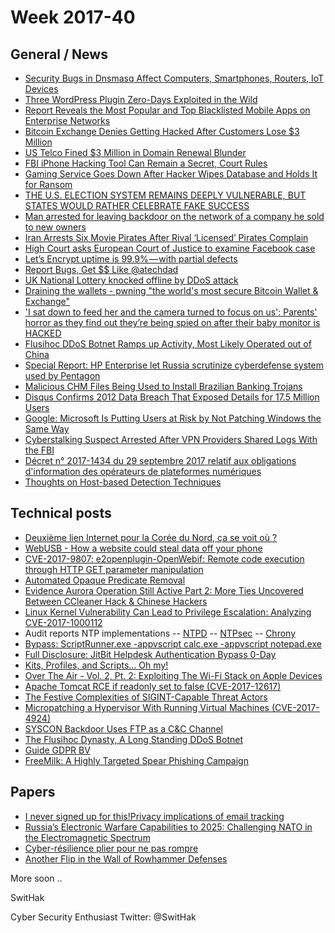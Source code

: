 # Week 2017-40

## General / News
- [Security Bugs in Dnsmasq Affect Computers, Smartphones, Routers, IoT Devices](https://www.bleepingcomputer.com/news/security/security-bugs-in-dnsmasq-affect-computers-smartphones-routers-iot-devices/)
- [Three WordPress Plugin Zero-Days Exploited in the Wild](https://www.bleepingcomputer.com/news/security/three-wordpress-plugin-zero-days-exploited-in-the-wild/)
- [Report Reveals the Most Popular and Top Blacklisted Mobile Apps on Enterprise Networks](https://www.bleepingcomputer.com/news/mobile/report-reveals-the-most-popular-and-top-blacklisted-mobile-apps-on-enterprise-networks/)
- [Bitcoin Exchange Denies Getting Hacked After Customers Lose $3 Million](https://www.bleepingcomputer.com/news/security/bitcoin-exchange-denies-getting-hacked-after-customers-lose-3-million/)
- [US Telco Fined $3 Million in Domain Renewal Blunder](https://www.bleepingcomputer.com/news/technology/us-telco-fined-3-million-in-domain-renewal-blunder/)
- [FBI iPhone Hacking Tool Can Remain a Secret, Court Rules](https://www.bleepingcomputer.com/news/government/fbi-iphone-hacking-tool-can-remain-a-secret-court-rules/)
- [Gaming Service Goes Down After Hacker Wipes Database and Holds It for Ransom](https://www.bleepingcomputer.com/news/security/gaming-service-goes-down-after-hacker-wipes-database-and-holds-it-for-ransom/)
- [THE U.S. ELECTION SYSTEM REMAINS DEEPLY VULNERABLE, BUT STATES WOULD RATHER CELEBRATE FAKE SUCCESS](https://theintercept.com/2017/10/03/us-election-2016-state-voting-systems/)
- [Man arrested for leaving backdoor on the network of a company he sold to new owners](https://www.justice.gov/usao-nj/pr/middlesex-county-new-jersey-man-charged-hacking-and-illegal-wiretapping-scheme)
- [Iran Arrests Six Movie Pirates After Rival ‘Licensed’ Pirates Complain](https://torrentfreak.com/iran-arrests-six-movie-pirates-after-rival-licensed-pirates-complain-171003/)
- [High Court asks European Court of Justice to examine Facebook case](https://www.irishtimes.com/news/crime-and-law/high-court-asks-european-court-of-justice-to-examine-facebook-case-1.3242468)
- [Let’s Encrypt uptime is 99.9% — with partial defects](https://medium.com/enigma-shards/lets-encrypt-uptime-and-operation-811cc1e018c0)
- [Report Bugs, Get $$ Like @atechdad](https://blog.torproject.org/report-bugs-get-money-like-atechdad)
- [UK National Lottery knocked offline by DDoS attack](https://www.welivesecurity.com/2017/10/02/uk-national-lottery-ddos-attack/)
 - [Draining the wallets - pwning "the world's most secure Bitcoin Wallet & Exchange"](http://s3cur3.it/blog/4)
 - ['I sat down to feed her and the camera turned to focus on us': Parents' horror as they find out they’re being spied on after their baby monitor is HACKED](http://www.dailymail.co.uk/news/article-4941292/Parents-say-spied-baby-monitor-hacked.html)
- [Flusihoc DDoS Botnet Ramps up Activity, Most Likely Operated out of China]( https://www.bleepingcomputer.com/news/security/flusihoc-ddos-botnet-ramps-up-activity-most-likely-operated-out-of-china/)
- [Special Report: HP Enterprise let Russia scrutinize cyberdefense system used by Pentagon](https://www.reuters.com/article/us-usa-cyber-russia-hpe-specialreport/special-report-hp-enterprise-let-russia-scrutinize-cyberdefense-system-used-by-pentagon-idUSKCN1C716M)
- [Malicious CHM Files Being Used to Install Brazilian Banking Trojans](https://www.bleepingcomputer.com/news/security/malicious-chm-files-being-used-to-install-brazilian-banking-trojans/)
- [Disqus Confirms 2012 Data Breach That Exposed Details for 17.5 Million Users](https://www.bleepingcomputer.com/news/security/disqus-confirms-2012-data-breach-that-exposed-details-for-17-5-million-users/)
- [Google: Microsoft Is Putting Users at Risk by Not Patching Windows the Same Way](https://www.bleepingcomputer.com/news/security/google-microsoft-is-putting-users-at-risk-by-not-patching-windows-the-same-way/)
- [Cyberstalking Suspect Arrested After VPN Providers Shared Logs With the FBI](https://www.bleepingcomputer.com/news/security/cyberstalking-suspect-arrested-after-vpn-providers-shared-logs-with-the-fbi/)
- [Décret n° 2017-1434 du 29 septembre 2017 relatif aux obligations d'information des opérateurs de plateformes numériques ](https://www.legifrance.gouv.fr/eli/decret/2017/9/29/ECOC1716647D/jo)
- [Thoughts on Host-based Detection Techniques](https://posts.specterops.io/thoughts-on-host-based-detection-techniques-21d9c97082ce)


## Technical posts
- [Deuxième lien Internet pour la Corée du Nord, ça se voit où ? ](http://www.bortzmeyer.org/star-jv-transtelecom.html)
- [WebUSB - How a website could steal data off your phone](https://labs.mwrinfosecurity.com/blog/webusb/)
- [CVE-2017-9807: e2openplugin-OpenWebif: Remote code execution through HTTP GET parameter manipulation](http://seclists.org/fulldisclosure/2017/Oct/0)
- [Automated Opaque Predicate Removal](https://binary.ninja/2017/10/01/automated-opaque-predicate-removal.html)
- [Evidence Aurora Operation Still Active Part 2: More Ties Uncovered Between CCleaner Hack & Chinese Hackers](http://www.intezer.com/evidence-aurora-operation-still-active-part-2-more-ties-uncovered-between-ccleaner-hack-chinese-hackers/)
- [Linux Kernel Vulnerability Can Lead to Privilege Escalation: Analyzing CVE-2017-1000112](https://securingtomorrow.mcafee.com/mcafee-labs/linux-kernel-vulnerability-can-lead-to-privilege-escalation-analyzing-cve-2017-1000112/)
- Audit reports NTP implementations
 -- [NTPD](https://wiki.mozilla.org/images/e/ea/Ntp-report.pdf)
 -- [NTPsec](https://wiki.mozilla.org/images/1/10/Ntpsec-report.pdf)
 -- [Chrony](https://wiki.mozilla.org/images/e/e4/Chrony-report.pdf)
 - [Bypass: ScriptRunner.exe -appvscript calc.exe -appvscript notepad.exe](https://twitter.com/KyleHanslovan/status/914800377580503040)
 - [Full Disclosure: JitBit Helpdesk Authentication Bypass 0-Day](https://www.trustedsec.com/2017/09/full-disclosure-jitbit-helpdesk-authentication-bypass-0-day/)
 - [Kits, Profiles, and Scripts… Oh my!](https://blog.cobaltstrike.com/2017/10/03/kits-profiles-and-scripts-oh-my/)
 - [Over The Air - Vol. 2, Pt. 2: Exploiting The Wi-Fi Stack on Apple Devices](http://googleprojectzero.blogspot.com/2017/10/over-air-vol-2-pt-2-exploiting-wi-fi.html)
 - [Apache Tomcat RCE if readonly set to false (CVE-2017-12617) ](https://www.alphabot.com/security/blog/2017/java/Apache-Tomcat-RCE-CVE-2017-12617.html)
 - [The Festive Complexities of SIGINT-Capable Threat Actors](https://cdn.securelist.com/files/2017/10/Guerrero-Saade-Raiu-VB2017.pdf)
 - [Micropatching a Hypervisor With Running Virtual Machines (CVE-2017-4924) ](https://0patch.blogspot.fr/2017/10/micropatching-hypervisor-with-running.html)
 - [SYSCON Backdoor Uses FTP as a C&C Channel](http://blog.trendmicro.com/trendlabs-security-intelligence/syscon-backdoor-uses-ftp-as-a-cc-channel/)
 - [The Flusihoc Dynasty, A Long Standing DDoS Botnet](https://www.arbornetworks.com/blog/asert/the-flusihoc-dynasty-a-long-standing-ddos-botnet/)
 - [Guide GDPR BV](https://www.alain-bensoussan.com/avocats/premier-referentiel-conformite-rgpd/2017/10/04/)
 - [FreeMilk: A Highly Targeted Spear Phishing Campaign](https://researchcenter.paloaltonetworks.com/2017/10/unit42-freemilk-highly-targeted-spear-phishing-campaign/)
 
 
 ## Papers
- [I never signed up for this!Privacy implications of email tracking](https://senglehardt.com/papers/pets18_email_tracking.pdf)
- [Russia’s Electronic Warfare Capabilities to 2025: Challenging NATO in the Electromagnetic Spectrum](https://www.icds.ee/fileadmin/media/icds.ee/doc/ICDS_Report_Russias_Electronic_Warfare_to_2025.pdf)
- [Cyber-résilience plier pour ne pas rompre](https://www.wavestone.com/app/uploads/2017/09/Focus-Cyberresilience.pdf)
- [Another Flip in the Wall of Rowhammer Defenses](https://arxiv.org/pdf/1710.00551.pdf)


More soon ..

SwitHak

Cyber Security Enthusiast
Twitter: @SwitHak
